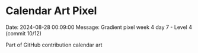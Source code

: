 # Calendar Art Pixel

Date: 2024-08-28 00:09:00
Message: Gradient pixel week 4 day 7 - Level 4 (commit 10/12)

Part of GitHub contribution calendar art
